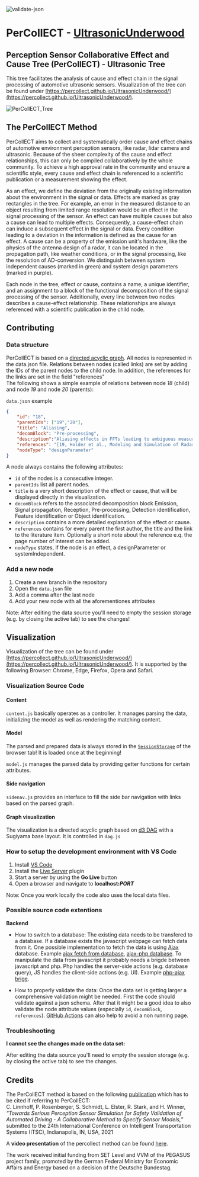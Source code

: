 ![validate-json](https://github.com/PerCollECT/UltrasonicUnderwood/actions/workflows/validate-json.yml/badge.svg)

# PerCollECT - [UltrasonicUnderwood](https://percollect.github.io/UltrasonicUnderwood/)

## Perception Sensor Collaborative Effect and Cause Tree (PerCollECT) - Ultrasonic Tree

This tree facilitates the analysis of cause and effect chain in the signal processing of automotive ultrasonic sensors. Visualization of the tree can be found under [https://percollect.github.io/UltrasonicUnderwood/](https://percollect.github.io/UltrasonicUnderwood/).

![PerCollECT_Tree](https://user-images.githubusercontent.com/27010086/119817980-ea759380-beee-11eb-8549-1ae85cc3d550.png)

## The PerCollECT Method

PerCollECT aims to collect and systematically order cause and effect chains of automotive environment perception sensors, like radar, lidar camera and ultrasonic. Because of the sheer complexity of the cause and effect relationships, this can only be compiled collaboratively by the whole community. To achieve a high approval rate  in the community and ensure a scientific style, every cause and effect chain is referenced to a scientific publication or a measurement showing the effect.

As an effect, we define the deviation from the originally existing information about the environment in the signal or data. Effects are marked as gray rectangles in the tree. For example, an error in the measured distance to an object resulting from limited range resolution would be an effect in the signal processing of the sensor. An effect can have multiple causes but also a cause can lead to multiple effects. Consequently, a cause-effect chain can induce a subsequent effect in the signal or data.
Every condition leading to a deviation in the information is defined as the cause for an effect.
A cause can be a property of the emission unit's hardware, like the physics of the antenna design of a radar, it can be located in the propagation path, like weather conditions, or in the signal processing, like the resolution of AD-conversion. We distinguish between system independent causes (marked in green) and system design parameters (marked in purple).

Each node in the tree, effect or cause, contains a name, a unique identifier, and an assignment to a block of the functional decomposition of the signal processing of the sensor. Additionally, every line between two nodes describes a cause-effect relationship. These relationships are always referenced with a scientific publication in the child node.

## Contributing

### Data structure
PerCollECT is based on a [directed acyclic graph](https://en.wikipedia.org/wiki/Directed_acyclic_graph). All nodes is represented in the data.json file. Relations between nodes (called links) are set by adding the IDs of the parent nodes to the child node. In addition, the references for the links are set in the field "references"<br>
The following shows a simple example of relations between node _18_ (child) and node _19_ and node _20_ (parents):

`data.json` example
```json
{
    "id": "18",
    "parentIds": ["19","20"],
    "title": "Aliasing",
    "decomBlock": "Pre-processing",
    "description":"Aliasing effects in FFTs leading to ambiguous measurements",
    "references": "[19, Holder et al., Modeling and Simulation of Radar Sensor Artifacts for Virtual Testing of Autonomous Driving,https://mediatum.ub.tum.de/doc/1535151/1535151.pdf, Aliasing, p.2][20, Holder et al., Modeling and Simulation of Radar Sensor Artifacts for Virtual Testing of Autonomous Driving,https://mediatum.ub.tum.de/doc/1535151/1535151.pdf, Aliasing, p.2]",
    "nodeType": "designParameter"
}
```

A node always contains the following attributes:
* `id` of the nodes is a consecutive integer.
* `parentIds` list all parent nodes.
* `title` is a very short description of the effect or cause, that will be displayed directly in the visualization.
* `decomBlock` refers to the associated decomposition block Emission, Signal propagation, Reception, Pre-processing, Detection identification, Feature identification or Object identification.
* `description` contains a more detailed explanation of the effect or cause.
* `references` contains for every parent the first author, the title and the link to the literature item. Optionally a short note about the reference e.q. the page number of interest can be added.
* `nodeType` states, if the node is an effect, a designParameter or systemIndependent.

### Add a new node

  1. Create a new branch in the repository
  2. Open the `data.json` file
  3. Add a comma after the last node
  4. Add your new node with all the aforementiones attributes

Note: After editing the data source you'll need to empty the session storage (e.g. by closing the active tab) to see the changes!

## Visualization

Visualization of the tree can be found under [https://percollect.github.io/UltrasonicUnderwood/](https://percollect.github.io/UltrasonicUnderwood/).
It is supported by the following Browser: Chrome, Edge, Firefox, Opera and Safari. 

### Visualization Source Code

#### Content

`content.js` basically operates as a controller. It manages parsing the data, initializing the model as well as rendering the matching content.

#### Model

The parsed and prepared data is always stored in the [`SessionStorage`](https://developer.mozilla.org/en-US/docs/Web/API/Window/sessionStorage) of the browser tab! It is loaded once at the beginning! 

`model.js` manages the parsed data by providing getter functions for certain attributes.


#### Side navigation

`sidenav.js` provides an interface to fill the side bar navigation with links based on the parsed graph.


#### Graph visualization

The visualization is a directed acyclic graph based on [d3 DAG](https://github.com/erikbrinkman/d3-dag) with a Sugiyama base layout. It is controlled in `dag.js`

### How to setup the development environment with VS Code

1. Install [VS Code](https://code.visualstudio.com/)
2. Install the [Live Server](https://marketplace.visualstudio.com/items?itemName=ritwickdey.LiveServer) plugin
3. Start a server by using the **Go Live** button 
4. Open a browser and navigate to **localhost:_PORT_** 

Note: Once you work locally the code also uses the local data files.

### Possible source code extentions

**Backend**
  * How to switch to a database: The existing data needs to be transfered to a database. If a database exists the javascript webpage can fetch data from it. One possible implementation to fetch the data is using [Ajax](https://en.wikipedia.org/wiki/Ajax_%28programming%29) database. Example [ajax fetch from database](https://www.w3schools.com/xml/ajax_database.asp), [ajax-php database](https://www.w3schools.com/php/php_ajax_database.asp). To manipulate the data from javascript it probably needs a brigde between javascript and php. Php handles the server-side actions (e.g. database query), JS handles the client-side actions (e.g. UI). Example [php-ajax brige](https://www.w3schools.com/php/php_ajax_php.asp).

  * How to properly validate the data: Once the data set is getting larger a comprehensive validation might be needed. First the code should validate against a json schema. After that it might be a good idea to also validate the node attribute values (especially `id`, `decomBlock`, `references`). [GitHub Actions](https://github.com/features/actions) can also help to avoid a non running page.

### Troubleshooting

**I cannot see the changes made on the data set:** 

After editing the data source you'll need to empty the session storage (e.g. by closing the active tab) to see the changes.

## Credits

The PerCollECT method is based on the following [publication](https://tuprints.ulb.tu-darmstadt.de/18949/) which has to be cited if referring to PerCollECT:<br>
C. Linnhoff, P. Rosenberger, S. Schmidt, L. Elster, R. Stark, and H. Winner, *“Towards Serious Perception Sensor Simulation for Safety Validation of Automated Driving - A Collaborative Method to Specify Sensor Models,”* submitted to the 24th International Conference on Intelligent Transportation Systems (ITSC), Indianapolis, IN, USA, 2021

A **video presentation** of the percollect method can be found [here](https://www.youtube.com/watch?v=21PGnUsmu9w).  

The work received initial funding from SET Level and VVM of the PEGASUS project family, promoted by the German Federal Ministry for Economic Affairs and Energy based on a decision of the Deutsche Bundestag.
